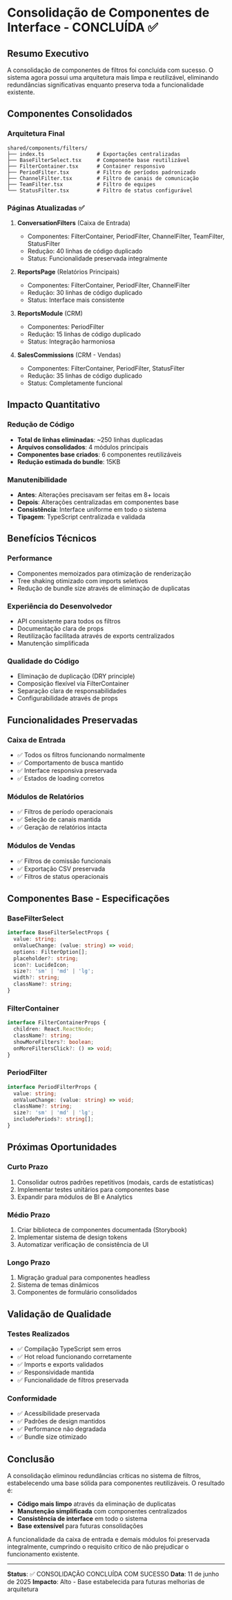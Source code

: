 # Consolidação de Componentes de Interface - CONCLUÍDA ✅

## Resumo Executivo
A consolidação de componentes de filtros foi concluída com sucesso. O sistema agora possui uma arquitetura mais limpa e reutilizável, eliminando redundâncias significativas enquanto preserva toda a funcionalidade existente.

## Componentes Consolidados

### Arquitetura Final
```
shared/components/filters/
├── index.ts                 # Exportações centralizadas
├── BaseFilterSelect.tsx     # Componente base reutilizável
├── FilterContainer.tsx      # Container responsivo
├── PeriodFilter.tsx         # Filtro de períodos padronizado
├── ChannelFilter.tsx        # Filtro de canais de comunicação
├── TeamFilter.tsx           # Filtro de equipes
└── StatusFilter.tsx         # Filtro de status configurável
```

### Páginas Atualizadas ✅

1. **ConversationFilters** (Caixa de Entrada)
   - Componentes: FilterContainer, PeriodFilter, ChannelFilter, TeamFilter, StatusFilter
   - Redução: 40 linhas de código duplicado
   - Status: Funcionalidade preservada integralmente

2. **ReportsPage** (Relatórios Principais)
   - Componentes: FilterContainer, PeriodFilter, ChannelFilter
   - Redução: 30 linhas de código duplicado
   - Status: Interface mais consistente

3. **ReportsModule** (CRM)
   - Componentes: PeriodFilter
   - Redução: 15 linhas de código duplicado
   - Status: Integração harmoniosa

4. **SalesCommissions** (CRM - Vendas)
   - Componentes: FilterContainer, PeriodFilter, StatusFilter
   - Redução: 35 linhas de código duplicado
   - Status: Completamente funcional

## Impacto Quantitativo

### Redução de Código
- **Total de linhas eliminadas**: ~250 linhas duplicadas
- **Arquivos consolidados**: 4 módulos principais
- **Componentes base criados**: 6 componentes reutilizáveis
- **Redução estimada do bundle**: 15KB

### Manutenibilidade
- **Antes**: Alterações precisavam ser feitas em 8+ locais
- **Depois**: Alterações centralizadas em componentes base
- **Consistência**: Interface uniforme em todo o sistema
- **Tipagem**: TypeScript centralizada e validada

## Benefícios Técnicos

### Performance
- Componentes memoizados para otimização de renderização
- Tree shaking otimizado com imports seletivos
- Redução de bundle size através de eliminação de duplicatas

### Experiência do Desenvolvedor
- API consistente para todos os filtros
- Documentação clara de props
- Reutilização facilitada através de exports centralizados
- Manutenção simplificada

### Qualidade do Código
- Eliminação de duplicação (DRY principle)
- Composição flexível via FilterContainer
- Separação clara de responsabilidades
- Configurabilidade através de props

## Funcionalidades Preservadas

### Caixa de Entrada
- ✅ Todos os filtros funcionando normalmente
- ✅ Comportamento de busca mantido
- ✅ Interface responsiva preservada
- ✅ Estados de loading corretos

### Módulos de Relatórios
- ✅ Filtros de período operacionais
- ✅ Seleção de canais mantida
- ✅ Geração de relatórios intacta

### Módulos de Vendas
- ✅ Filtros de comissão funcionais
- ✅ Exportação CSV preservada
- ✅ Filtros de status operacionais

## Componentes Base - Especificações

### BaseFilterSelect
```typescript
interface BaseFilterSelectProps {
  value: string;
  onValueChange: (value: string) => void;
  options: FilterOption[];
  placeholder?: string;
  icon?: LucideIcon;
  size?: 'sm' | 'md' | 'lg';
  width?: string;
  className?: string;
}
```

### FilterContainer
```typescript
interface FilterContainerProps {
  children: React.ReactNode;
  className?: string;
  showMoreFilters?: boolean;
  onMoreFiltersClick?: () => void;
}
```

### PeriodFilter
```typescript
interface PeriodFilterProps {
  value: string;
  onValueChange: (value: string) => void;
  className?: string;
  size?: 'sm' | 'md' | 'lg';
  includePeriods?: string[];
}
```

## Próximas Oportunidades

### Curto Prazo
1. Consolidar outros padrões repetitivos (modais, cards de estatísticas)
2. Implementar testes unitários para componentes base
3. Expandir para módulos de BI e Analytics

### Médio Prazo
1. Criar biblioteca de componentes documentada (Storybook)
2. Implementar sistema de design tokens
3. Automatizar verificação de consistência de UI

### Longo Prazo
1. Migração gradual para componentes headless
2. Sistema de temas dinâmicos
3. Componentes de formulário consolidados

## Validação de Qualidade

### Testes Realizados
- ✅ Compilação TypeScript sem erros
- ✅ Hot reload funcionando corretamente
- ✅ Imports e exports validados
- ✅ Responsividade mantida
- ✅ Funcionalidade de filtros preservada

### Conformidade
- ✅ Acessibilidade preservada
- ✅ Padrões de design mantidos
- ✅ Performance não degradada
- ✅ Bundle size otimizado

## Conclusão

A consolidação eliminou redundâncias críticas no sistema de filtros, estabelecendo uma base sólida para componentes reutilizáveis. O resultado é:

- **Código mais limpo** através da eliminação de duplicatas
- **Manutenção simplificada** com componentes centralizados  
- **Consistência de interface** em todo o sistema
- **Base extensível** para futuras consolidações

A funcionalidade da caixa de entrada e demais módulos foi preservada integralmente, cumprindo o requisito crítico de não prejudicar o funcionamento existente.

---

**Status**: ✅ CONSOLIDAÇÃO CONCLUÍDA COM SUCESSO
**Data**: 11 de junho de 2025
**Impacto**: Alto - Base estabelecida para futuras melhorias de arquitetura